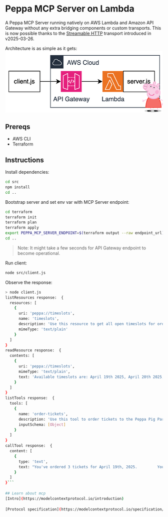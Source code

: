 # Peppa MCP Server on Lambda

A Peppa MCP Server running natively on AWS Lambda and Amazon API Gateway without any extra bridging components or custom transports. This is now possible thanks to the [Streamable HTTP](https://modelcontextprotocol.io/specification/2025-03-26/basic/transports#streamable-http) transport introduced in v2025-03-26. 

Architecture is as simple as it gets: 
![](architecture.png)

## Prereqs

* AWS CLI
* Terraform 

## Instructions

Install dependencies:
```bash
cd src
npm install
cd ..
```

Bootstrap server and set env var with MCP Server endpoint:
```bash
cd terraform
terraform init
terraform plan
terraform apply
export PEPPA_MCP_SERVER_ENDPOINT=$(terraform output --raw endpoint_url) 
cd ..
```

> Note: It might take a few seconds for API Gateway endpoint to become operational. 

Run client:
```bash
node src/client.js
```

Observe the response:
```bash
> node client.js
listResources response:  {
  resources: [
    {
      uri: 'peppa://timeslots',
      name: 'timeslots',
      description: 'Use this resource to get all open timeslots for ordering tickets     to the Peppa Pig Theme Park.',
      mimeType: 'text/plain'
    }
  ]
}
readResource response:  {
  contents: [
    {
      uri: 'peppa://timeslots',
      mimeType: 'text/plain',
      text: 'Available timeslots are: April 19th 2025, April 20th 2025, April 21st 2025'
    }
  ]
}
listTools response:  {
  tools: [
    {
      name: 'order-tickets',
      description: 'Use this tool to order tickets to the Peppa Pig Park.     The tool expects two parameters - timeslot and quantity.     The timeslot should be a stringified date.     The quantity should be a number.         Example:     order-tickets(timeslot: "April 19, 2025", quantity: 3)         The tool will return a text message with the order number.     ',
      inputSchema: [Object]
    }
  ]
}
callTool response:  {
  content: [
    {
      type: 'text',
      text: "You've ordered 3 tickets for April 19th, 2025.         Your order number is OINK-1234."
    }
  ]
}```

## Learn about mcp
[Intro](https://modelcontextprotocol.io/introduction)

[Protocol specification](https://modelcontextprotocol.io/specification/2025-03-26)
